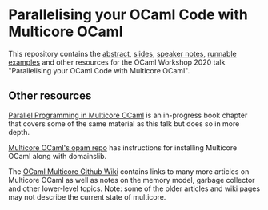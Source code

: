 # Parallelising your OCaml Code with Multicore OCaml

This repository contains the [abstract](multicore-ocaml20.pdf), [slides](slides.pdf), [speaker notes](slides-with-speaker-notes.pdf), [runnable examples](examples) and other resources for the OCaml Workshop 2020 talk "Parallelising your OCaml Code with Multicore OCaml".

## Other resources

[Parallel Programming in Multicore OCaml](https://github.com/ocaml-multicore/parallel-programming-in-multicore-ocaml) is an in-progress book chapter that covers some of the same material as this talk but does so in more depth.

[Multicore OCaml's opam repo](https://github.com/ocaml-multicore/multicore-opam) has instructions for installing Multicore OCaml along with domainslib.

The [OCaml Multicore Github Wiki](https://github.com/ocaml-multicore/ocaml-multicore/wiki) contains links to many more articles on Multicore OCaml as well as notes on the memory model, garbage collector and other lower-level topics. Note: some of the older articles and wiki pages may not describe the current state of multicore.
